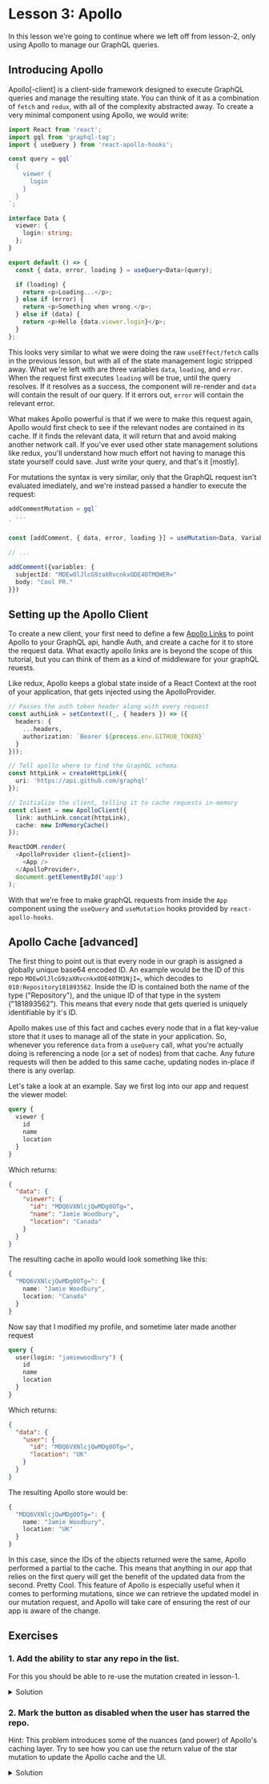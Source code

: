 # Lesson 3: Apollo

In this lesson we're going to continue where we left off from lesson-2, only using Apollo to manage our GraphQL queries.

## Introducing Apollo

Apollo[-client] is a client-side framework designed to execute GraphQL queries and manage the resulting state. You can think of it as a combination of `fetch` and `redux`, with all of the complexity abstracted away. To create a very minimal component using Apollo, we would write:

```typescript
import React from 'react';
import gql from 'graphql-tag';
import { useQuery } from 'react-apollo-hooks';

const query = gql`
  {
    viewer {
      login
    }
  }
`;

interface Data {
  viewer: {
    login: string;
  };
}

export default () => {
  const { data, error, loading } = useQuery<Data>(query);

  if (loading) {
    return <p>Loading...</p>;
  } else if (error) {
    return <p>Something when wrong.</p>;
  } else if (data) {
    return <p>Hello {data.viewer.login}</p>;
  }
};
```

This looks very similar to what we were doing the raw `useEffect/fetch` calls in the previous lesson, but with all of the state management logic stripped away. What we're left with are three variables `data`, `loading`, and `error`. When the request first executes `loading` will be true, until the query resolves. If it resolves as a success, the component will re-render and `data` will contain the result of our query. If it errors out, `error` will contain the relevant error.

What makes Apollo powerful is that if we were to make this request again, Apollo would first check to see if the relevant nodes are contained in its cache. If it finds the relevant data, it will return that and avoid making another network call. If you've ever used other state management solutions like redux, you'll understand how much effort not having to manage this state yourself could save. Just write your query, and that's it [mostly].

For mutations the syntax is very similar, only that the GraphQL request isn't evaluated imediately, and we're instead passed a handler to execute the request:

```typescript
addCommentMutation = gql`
  ...
`

const [addComment, { data, error, loading }] = useMutation<Data, Variables>(addCommentMutation);

// ...

addComment({variables: {
  subjectId: "MDEwOlJlcG9zaXRvcnkxODE4OTMQWER="
  body: "Cool PR."
}})
```

## Setting up the Apollo Client

To create a new client, your first need to define a few [Apollo Links](https://www.apollographql.com/docs/link/) to point Apollo to your GraphQL api, handle Auth, and create a cache for it to store the request data. What exactly apollo links are is beyond the scope of this tutorial, but you can think of them as a kind of middleware for your graphQL reuests.

Like redux, Apollo keeps a global state inside of a React Context at the root of your application, that gets injected using the ApolloProvider.

```typescript
// Passes the auth token header along with every request
const authLink = setContext((_, { headers }) => ({
  headers: {
    ...headers,
    authorization: `Bearer ${process.env.GITHUB_TOKEN}`
  }
}));

// Tell apollo where to find the GraphQL schema
const httpLink = createHttpLink({
  uri: 'https://api.github.com/graphql'
});

// Initialize the client, telling it to cache requests in-memory
const client = new ApolloClient({
  link: authLink.concat(httpLink),
  cache: new InMemoryCache()
});

ReactDOM.render(
  <ApolloProvider client={client}>
    <App />
  </ApolloProvider>,
  document.getElementById('app')
);
```

With that we're free to make graphQL requests from inside the `App` component using the `useQuery` and `useMutation` hooks provided by `react-apollo-hooks`.

## Apollo Cache [advanced]

The first thing to point out is that every node in our graph is assigned a globally unique base64 encoded ID. An example would be the ID of this repo `MDEwOlJlcG9zaXRvcnkxODE4OTM1NjI=`, which decodes to `010:Repository181893562`. Inside the ID is contained both the name of the type ("Repository"), and the unique ID of that type in the system ("181893562"). This means that every node that gets queried is uniquely identifiable by it's ID.

Apollo makes use of this fact and caches every node that in a flat key-value store that it uses to manage all of the state in your application. So, whenever you reference `data` from a `useQuery` call, what you're actually doing is referencing a node (or a set of nodes) from that cache. Any future requests will then be added to this same cache, updating nodes in-place if there is any overlap.

Let's take a look at an example. Say we first log into our app and request the viewer model:

```graphql
query {
  viewer {
    id
    name
    location
  }
}
```

Which returns:

```json
{
  "data": {
    "viewer": {
      "id": "MDQ6VXNlcjQwMDg0OTg=",
      "name": "Jamie Woodbury",
      "location": "Canada"
    }
  }
}
```

The resulting cache in apollo would look something like this:

```typescript
{
  "MDQ6VXNlcjQwMDg0OTg=": {
    name: "Jamie Woodbury",
    location: "Canada"
  }
}
```

Now say that I modified my profile, and sometime later made another request

```graphql
query {
  user(login: "jamiewoodbury") {
    id
    name
    location
  }
}
```

Which returns:

```json
{
  "data": {
    "user": {
      "id": "MDQ6VXNlcjQwMDg0OTg=",
      "location": "UK"
    }
  }
}
```

The resulting Apollo store would be:

```typescript
{
  "MDQ6VXNlcjQwMDg0OTg=": {
    name: "Jamie Woodbury",
    location: "UK"
  }
}
```

In this case, since the IDs of the objects returned were the same, Apollo performed a partial to the cache. This means that anything in our app that relies on the first query will get the benefit of the updated data from the second. Pretty Cool. This feature of Apollo is especially useful when it comes to performing mutations, since we can retrieve the updated model in our mutation request, and Apollo will take care of ensuring the rest of our app is aware of the change.

## Exercises

### 1. Add the ability to star any repo in the list.

For this you should be able to re-use the mutation created in lesson-1.

<details>
  <summary>Solution</summary>

This simplest solution to the problem is to create a new mutation that executes the addStar property whenever the user clicks the button:

```typescript
const mutation = gql`
  mutation AddStar($starrableId: ID!) {
    addStar(input: { starrableId: $starrableId }) {
      starrable {
        id
        viewerHasStarred
      }
    }
  }
`;

interface MutationVariables {
  starrableId: string;
}

interface MutationData {
  id: string;
}

// ...

const [addStar, _] = useMutation<MutationData, MutationVariables>(mutation);

// ...
<button onClick={() => addStar({ variables: { starrableId: repo.id } })}>Star Me!</button>;
```

</details>

### 2. Mark the button as disabled when the user has starred the repo.

Hint: This problem introduces some of the nuances (and power) of Apollo's caching layer. Try to see how you can use the return value of the star mutation to update the Apollo cache and the UI.

<details>
  <summary>Solution</summary>

The trick here is to add the `viewerHasStarred` field to our repository query, and to note that the `starrable` return value from the query is the same repo node that we retrieved in our query. That way, we can retrieve the `viewerHasStarred` field in the mutation result, updating the apollo cache for that repository.

```typescript
const query = gql`
  query RepoQuery($resultsPerPage: Int!, $login: String!) {
    ...
    user(login: $login) {
      repositories(last: $resultsPerPage) {
        nodes {
          ...
          viewerHasStarred
        }
      }
    }
  }
`;

// ...
<button
  disabled={repo.viewerHasStarred}
  onClick={() => addStar({ variables: { starrableId: repo.id } })}
>
  Star Me!
</button>;
```

</details>
